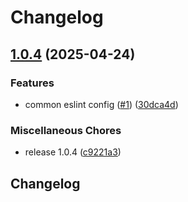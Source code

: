 # Changelog

## [1.0.4](https://github.com/c0debrew/eslint-config-c0debrew/compare/v1.0.0...v1.0.4) (2025-04-24)


### Features

* common eslint config ([#1](https://github.com/c0debrew/eslint-config-c0debrew/issues/1)) ([30dca4d](https://github.com/c0debrew/eslint-config-c0debrew/commit/30dca4d6ead230e4a7e0b5181e3b0c2b19b6bab6))


### Miscellaneous Chores

* release 1.0.4 ([c9221a3](https://github.com/c0debrew/eslint-config-c0debrew/commit/c9221a3f92db57f5b87904541e8f111a81c88bcf))

## Changelog
